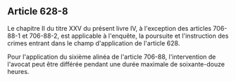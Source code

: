 Article 628-8
----
Le chapitre II du titre XXV du présent livre IV, à l'exception des articles
706-88-1 et 706-88-2, est applicable à l'enquête, la poursuite et l'instruction
des crimes entrant dans le champ d'application de l'article 628.

Pour l'application du sixième alinéa de l'article 706-88, l'intervention de
l'avocat peut être différée pendant une durée maximale de soixante-douze heures.
